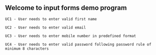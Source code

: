 ## Welcome to input forms demo program
```
UC1 - User needs to enter valid first name
```
```
UC2 - User needs to enter valid email
```
```
UC3 - User needs to enter mobile number in predefined format
```
```
UC4 - User needs to enter valid password following password rule of minimum 8 characters
```
